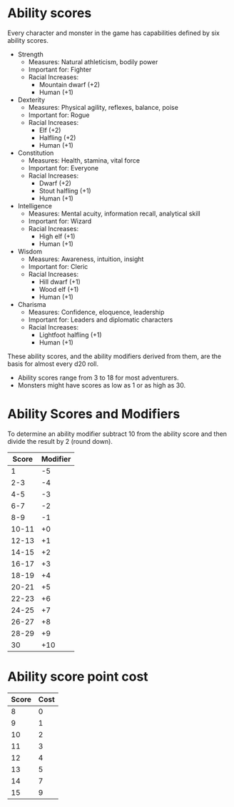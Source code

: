 # Ability scores
Every character and monster in the game has capabilities defined by six ability scores.
- Strength
    - Measures: Natural athleticism, bodily power
    - Important for: Fighter
    - Racial Increases:
        - Mountain dwarf (+2)
        - Human (+1)
- Dexterity
    - Measures: Physical agility, reflexes, balance, poise
    - Important for: Rogue
    - Racial Increases:
        - Elf (+2)
        - Halfling (+2)
        - Human (+1)
- Constitution
    - Measures: Health, stamina, vital force
    - Important for: Everyone
    - Racial Increases:
        - Dwarf (+2)
        - Stout halfling (+1)
        - Human (+1)
- Intelligence
    - Measures: Mental acuity, information recall, analytical skill
    - Important for: Wizard
    - Racial Increases:
        - High elf (+1)
        - Human (+1)
- Wisdom
    - Measures: Awareness, intuition, insight
    - Important for: Cleric
    - Racial Increases:
        - Hill dwarf (+1)
        - Wood elf (+1)
        - Human (+1)
- Charisma
    - Measures: Confidence, eloquence, leadership
    - Important for: Leaders and diplomatic characters
    - Racial Increases:
        - Lightfoot halfling (+1)
        - Human (+1)

These ability scores, and the ability modifiers derived from them, are the basis for almost every d20 roll.
- Ability scores range from 3 to 18 for most adventurers.
- Monsters might have scores as low as 1 or as high as 30.

# Ability Scores and Modifiers
To determine an ability modifier subtract 10 from the ability score and then divide the result by 2 (round down).

| Score | Modifier |
|-------|----------|
|   1   |    -5    |
|  2-3  |    -4    |
|  4-5  |    -3    |
|  6-7  |    -2    |
|  8-9  |    -1    |
| 10-11 |    +0    |
| 12-13 |    +1    |
| 14-15 |    +2    |
| 16-17 |    +3    |
| 18-19 |    +4    |
| 20-21 |    +5    |
| 22-23 |    +6    |
| 24-25 |    +7    |
| 26-27 |    +8    |
| 28-29 |    +9    |
|   30  |    +10   |

# Ability score point cost
| Score | Cost |
|-------|------|
|   8   |   0  |
|   9   |   1  |
|  10   |   2  |
|  11   |   3  |
|  12   |   4  |
|  13   |   5  |
|  14   |   7  |
|  15   |   9  |
